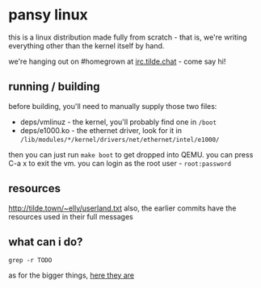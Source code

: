 pansy linux
===========
this is a linux distribution made fully from scratch - that is, we're writing
everything other than the kernel itself by hand.

we're hanging out on #homegrown at [irc.tilde.chat](https://tilde.chat/) - come say hi!

running / building
------------------
before building, you'll need to manually supply those two files:
* deps/vmlinuz - the kernel, you'll probably find one in `/boot`
* deps/e1000.ko - the ethernet driver, look for it in `/lib/modules/*/kernel/drivers/net/ethernet/intel/e1000/`

then you can just run `make boot` to get dropped into QEMU. you can press C-a x to exit the vm.
you can login as the root user - `root:password`

resources
---------
http://tilde.town/~elly/userland.txt
also, the earlier commits have the resources used in their full messages

what can i do?
--------------
    grep -r TODO
as for the bigger things, [here they are](https://github.com/dzwdz/pansy-fork/projects/2)
